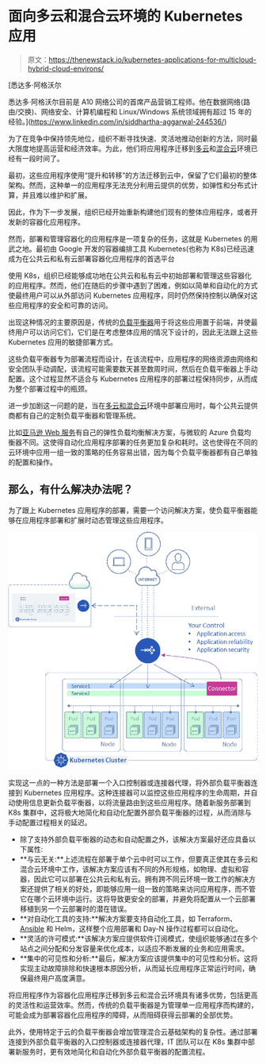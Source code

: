 # 面向多云和混合云环境的 Kubernetes 应用

> 原文：<https://thenewstack.io/kubernetes-applications-for-multicloud-hybrid-cloud-environs/>

[](https://www.linkedin.com/in/siddhartha-aggarwal-244536/)

 [悉达多·阿格沃尔

悉达多·阿格沃尔目前是 A10 网络公司的首席产品营销工程师。他在数据网络(路由/交换)、网络安全、计算机编程和 Linux/Windows 系统领域拥有超过 15 年的经验。](https://www.linkedin.com/in/siddhartha-aggarwal-244536/) [](https://www.linkedin.com/in/siddhartha-aggarwal-244536/)

为了在竞争中保持领先地位，组织不断寻找快速、灵活地推动创新的方法，同时最大限度地提高运营和经济效率。为此，他们将应用程序迁移到[多云](https://www.a10networks.com/glossary/what-is-multi-cloud-environment/)和[混合云](https://www.a10networks.com/glossary/what-is-a-hybrid-cloud-environment/)环境已经有一段时间了。

最初，这些应用程序使用“提升和转移”的方法迁移到云中，保留了它们最初的整体架构。然而，这种单一的应用程序无法充分利用云提供的优势，如弹性和分布式计算，并且难以维护和扩展。

因此，作为下一步发展，组织已经开始重新构建他们现有的整体应用程序，或者开发新的容器化应用程序。

然而，部署和管理容器化的应用程序是一项复杂的任务，这就是 Kubernetes 的用武之地。最初由 Google 开发的容器编排工具 Kubernetes(也称为 K8s)已经迅速成为在公共云和私有云部署容器化应用程序的首选平台

使用 K8s，组织已经能够成功地在公共云和私有云中初始部署和管理这些容器化的应用程序。然而，他们在随后的步骤中遇到了困难，例如以简单和自动化的方式使最终用户可以从外部访问 Kubernetes 应用程序，同时仍然保持控制以确保对这些应用程序的安全和可靠的访问。

出现这种情况的主要原因是，传统的[负载平衡器](https://www.a10networks.com/glossary/what-is-a-load-balancer-and-how-does-load-balancing-work/)用于将这些应用置于前端，并使最终用户可以访问它们，它们是在考虑整体应用的情况下设计的，因此无法跟上这些 Kubernetes 应用的敏捷部署方式。

这些负载平衡器专为部署流程而设计，在该流程中，应用程序的网络资源由网络和安全团队手动调配，该流程可能需要数天甚至数周时间，然后在负载平衡器上手动配置。这个过程显然不适合与 Kubernetes 应用程序的部署过程保持同步，从而成为整个部署过程中的瓶颈。

进一步加剧这一问题的是，当在[多云和混合云](https://www.a10networks.com/blog/hybrid-cloud-and-multi-cloud-polynimbus-policy-enforcement/)环境中部署应用时，每个公共云提供商都有自己的定制负载平衡器和管理系统。

比如[亚马逊 Web 服务](https://aws.amazon.com/?utm_content=inline-mention)有自己的弹性负载均衡解决方案，与微软的 Azure 负载均衡器不同。这使得自动化应用程序部署的任务更加复杂和耗时。这也使得在不同的云环境中应用一组一致的策略的任务容易出错，因为每个负载平衡器都有自己单独的配置和操作。

## 那么，有什么解决办法呢？

为了跟上 Kubernetes 应用程序的部署，需要一个访问解决方案，使负载平衡器能够在应用程序部署和扩展时动态管理这些应用程序。

![](img/0e0896ae027d3edd116b7711988031b9.png)

实现这一点的一种方法是部署一个入口控制器或连接器代理，将外部负载平衡器连接到 Kubernetes 应用程序。这种连接器可以监控这些应用程序的生命周期，并自动使用信息更新负载平衡器，以将流量路由到这些应用程序。随着新服务部署到 K8s 集群中，这将极大地简化和自动化配置外部负载平衡器的过程，从而消除与手动配置过程相关的延迟。

*   除了支持外部负载平衡器的动态和自动配置之外，该解决方案最好还应具备以下属性:
*   **与云无关:**上述流程在部署于单个云中时可以工作，但要真正使其在多云和混合云环境中工作，该解决方案应该有不同的外形规格，如物理、虚拟和容器，因此它可以部署在公共云和私有云。拥有跨不同云环境一致工作的解决方案还提供了相关的好处，即能够应用一组一致的策略来访问应用程序，而不管它在哪个云环境中运行。这将导致更安全的部署，并避免将配置从一个云部署移植到另一个云部署时的潜在错误。
*   **对自动化工具的支持:**解决方案要支持自动化工具，如 Terraform、 [Ansible](https://www.a10networks.com/webinars/intent-based-network-load-balancer-and-ansible/) 和 Helm，这样整个应用部署和 Day-N 操作过程都可以自动化。
*   **灵活的许可模式:**该解决方案应提供软件订阅模式，使组织能够通过在多个站点之间分配和分发容量来优化成本，以适应不断发展的业务和应用需求。
*   **集中的可见性和分析:**最后，解决方案应该提供集中的可见性和分析。这将实现主动故障排除和快速根本原因分析，从而延长应用程序正常运行时间，确保最终用户高度满意。

将应用程序作为容器化应用程序迁移到多云和混合云环境具有诸多优势，包括更高的灵活性和运营效率。然而，传统的负载平衡器是为管理单一应用程序而构建的，可能会成为部署容器化应用程序的障碍，从而阻碍获得云部署的全部优势。

此外，使用特定于云的负载平衡器会增加管理混合云基础架构的复杂性。通过部署连接到外部负载平衡器的入口控制器或连接器代理，IT 团队可以在 K8s 集群中部署新服务时，更有效地简化和自动化外部负载平衡器的配置流程。

<svg xmlns:xlink="http://www.w3.org/1999/xlink" viewBox="0 0 68 31" version="1.1"><title>Group</title> <desc>Created with Sketch.</desc></svg>